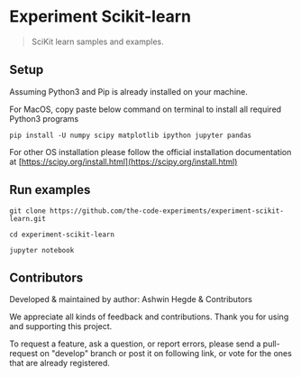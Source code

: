 # Experiment Scikit-learn

> SciKit learn samples and examples. 

## Setup

Assuming Python3 and Pip is already installed on your machine.

For MacOS, copy paste below command on terminal to install all required Python3 programs
```
pip install -U numpy scipy matplotlib ipython jupyter pandas
```

For other OS installation please follow the official installation documentation at [https://scipy.org/install.html](https://scipy.org/install.html)

## Run examples

```
git clone https://github.com/the-code-experiments/experiment-scikit-learn.git

cd experiment-scikit-learn

jupyter notebook
```

## Contributors

Developed & maintained by author: Ashwin Hegde & Contributors

We appreciate all kinds of feedback and contributions. Thank you for using and supporting this project.

To request a feature, ask a question, or report errors, please send a pull-request on "develop" branch or post it on following link, or vote for the ones that are already registered.
